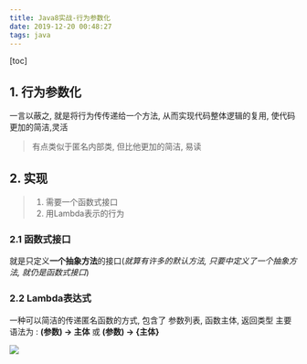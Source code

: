 ```yaml
---
title: Java8实战-行为参数化
date: 2019-12-20 00:48:27
tags: java
---
```

[toc]

## 1. 行为参数化

一言以蔽之, 就是将行为传传递给一个方法, 从而实现代码整体逻辑的复用, 使代码更加的简洁,灵活
> 有点类似于匿名内部类, 但比他更加的简洁, 易读

## 2. 实现

> 1. 需要一个函数式接口
> 2. 用Lambda表示的行为

### 2.1 函数式接口

就是只定义**一个抽象方法**的接口(*就算有许多的默认方法, 只要中定义了一个抽象方法, 就仍是函数式接口*)

### 2.2 Lambda表达式

一种可以简洁的传递匿名函数的方式, 包含了 参数列表, 函数主体, 返回类型
主要语法为 : **(参数) -> 主体** 或 **(参数) -> {主体}**

![](https://mynoteimg.oss-cn-beijing.aliyuncs.com/20191220011408.png)